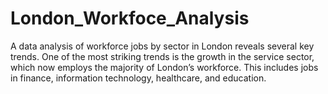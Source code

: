 # London_Workfoce_Analysis
A data analysis of workforce jobs by sector in London reveals several key trends. One of the most striking trends is the growth in the service sector, which now employs the majority of London’s workforce. This includes jobs in finance, information technology, healthcare, and education.

